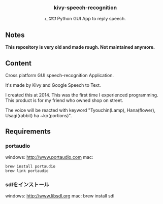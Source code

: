 <h3 align="center">kivy-speech-recognition</h3>
<p align="center">ᓚᘏᗢ Python GUI App to reply speech.</p>


## Notes

**This repository is very old and made rough. Not maintained anymore.**

## Content
Cross platform GUI speech-recognition Application.

It's made by Kivy and Google Speech to Text.

I created this at 2014. This was the first time I experienced programming. This product is for my friend who owned shop on street.

The voice will be reacted with keyword "Tyouchin(Lamp), Hana(flower), Usagi(rabbit) ha ~ko(portions)".

## Requirements
### portaudio
windows: http://www.portaudio.com
mac:
```
brew install portaudio
brew link portaudio
```

### sdlをインストール
windows: http://www.libsdl.org
mac: brew install sdl


